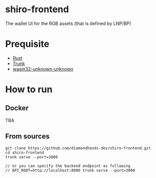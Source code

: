 # shiro-frontend
The wallet UI for the RGB assets (that is defined by LNP/BP)

# Prequisite

* [Rust](https://www.rust-lang.org/)
* [Trunk](https://trunkrs.dev/)
* [wasm32-unknown-unknown](https://doc.rust-lang.org/rustc/platform-support/wasm64-unknown-unknown.html)

# How to run

## Docker
TBA

## From sources
```
git clone https://github.com/diamondhands-dev/shiro-frontend.git
cd shiro-frontend
trunk serve --port=3000

// or you can specify the backend endpoint as following
// API_ROOT=http://localhost:8080 trunk serve --port=3000
```
